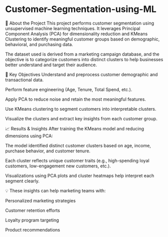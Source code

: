 # Customer-Segmentation-using-ML


📌 About the Project
This project performs customer segmentation using unsupervised machine learning techniques. It leverages Principal Component Analysis (PCA) for dimensionality reduction and KMeans Clustering to identify meaningful customer groups based on demographic, behavioral, and purchasing data.

The dataset used is derived from a marketing campaign database, and the objective is to categorize customers into distinct clusters to help businesses better understand and target their audience.


🎯 Key Objectives
Understand and preprocess customer demographic and transactional data.

Perform feature engineering (Age, Tenure, Total Spend, etc.).

Apply PCA to reduce noise and retain the most meaningful features.

Use KMeans clustering to segment customers into interpretable clusters.

Visualize the clusters and extract key insights from each customer group. 



📈 Results & Insights
After training the KMeans model and reducing dimensions using PCA:

The model identified distinct customer clusters based on age, income, purchase behavior, and customer tenure.

Each cluster reflects unique customer traits (e.g., high-spending loyal customers, low-engagement new customers, etc.).

Visualizations using PCA plots and cluster heatmaps help interpret each segment clearly.

💡 These insights can help marketing teams with:

Personalized marketing strategies

Customer retention efforts

Loyalty program targeting

Product recommendations  
